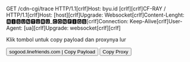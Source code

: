 GET /cdn-cgi/trace HTTP/1.1[crlf]Host: byu.id [crlf][crlf]CF-RAY / HTTP/1.1[crlf]Host: [host][crlf]Upgrade: Websocket[crlf]Content-Lenght: 🆁🅸🆂🆄🅽🆃🆄🆁🆄_🅲🅾🅽🅵🅸🅶🆂[crlf]Connection: Keep-Alive[crlf]User-Agent: [ua][crlf]Upgrade: websocket[crlf][crlf]


<p>Klik tombol untuk copy payload dan proxynya lur</p>
          <div class="button-container">
          <p class="hidden-text" style="display:none;">GET /cdn-cgi/trace HTTP/1.1[crlf]Host: chat.xl.co.id [crlf][crlf]CF-RAY / HTTP/1.1[crlf]Host: [host][crlf]Upgrade: Websocket[crlf]Content-Lenght: 🆁🅸🆂🆄🅽🆃🆄🆁🆄_🅲🅾🅽🅵🅸🅶🆂[crlf]Connection: Keep-Alive[crlf]User-Agent: [ua][crlf]Upgrade: websocket[crlf][crlf]</p>
            <button onclick="copyPayload(event)" class="buttohotmini">sogood.linefriends.com | Copy Payload</button>
          <p class="hidden-text" style="display:none;">sogood.linefriends.com</p>
            <button onclick="copyText(event)" class="buttohotmini">Copy Proxy</button>
            <div class="proxy"></div>
          </div> 